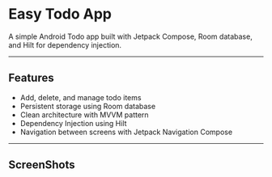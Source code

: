 # Easy Todo App

A simple Android Todo app built with Jetpack Compose, Room database, and Hilt for dependency injection.

---

## Features

- Add, delete, and manage todo items
- Persistent storage using Room database
- Clean architecture with MVVM pattern
- Dependency Injection using Hilt
- Navigation between screens with Jetpack Navigation Compose

---
## ScreenShots
